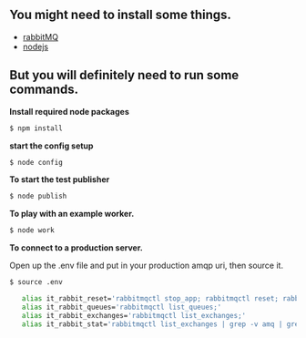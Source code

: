 ## You might need to install some things.

- [rabbitMQ](https://www.rabbitmq.com/install-standalone-mac.html)
- [nodejs](http://nodejs.org/)

## But you will definitely need to run some commands.

__Install required node packages__

```bash
$ npm install
```

__start the config setup__

```bash
$ node config
```

__To start the test publisher__

```bash
$ node publish
```

__To play with an example worker.__

```bash
$ node work
```


__To connect to a production server.__

Open up the .env file and put in your production amqp uri, then source it.

```bash
$ source .env
```
```bash
   alias it_rabbit_reset='rabbitmqctl stop_app; rabbitmqctl reset; rabbitmqctl start_app;'
   alias it_rabbit_queues='rabbitmqctl list_queues;'
   alias it_rabbit_exchanges='rabbitmqctl list_exchanges;'
   alias it_rabbit_stat='rabbitmqctl list_exchanges | grep -v amq | grep -v direct; rabbitmqctl list_queues
```
